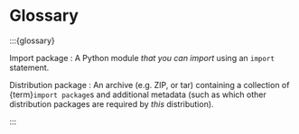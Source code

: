 # Glossary

:::{glossary}

Import package
: A Python module _that you can import_ using an `import` statement.

Distribution package
: An archive (e.g. ZIP, or tar) containing a collection of {term}`import package`s and additional metadata (such as which other distribution packages are required by _this_ distribution).

:::
